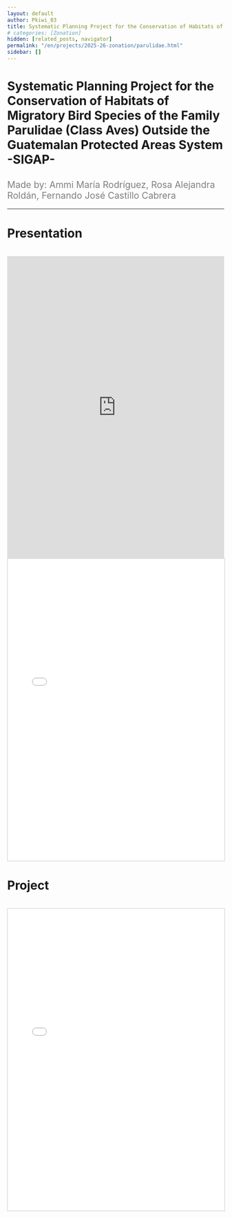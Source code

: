 ```yaml
---
layout: default
author: Pkiwi_03
title: Systematic Planning Project for the Conservation of Habitats of Migratory Bird Species of the Family Parulidae (Class Aves) Outside the Guatemalan Protected Areas System -SIGAP-
# categories: [Zonation]
hidden: [related_posts, navigator]
permalink: "/en/projects/2025-26-zonation/parulidae.html"
sidebar: []
---
```


# Systematic Planning Project for the Conservation of Habitats of Migratory Bird Species of the Family Parulidae (Class Aves) Outside the Guatemalan Protected Areas System -SIGAP-

<h2 style="color: gray; font-weight: normal;">
Made by: Ammi María Rodríguez, Rosa Alejandra Roldán, Fernando José Castillo Cabrera
</h2>

---

# Presentation
<br>

<iframe width="100%" height="700" src="https://www.youtube.com/embed/aMVgpUkOmlA?si=BkbEg8TMOev2LMjV" frameborder="0" allow="accelerometer; autoplay; clipboard-write; encrypted-media; gyroscope; picture-in-picture; web-share" referrerpolicy="strict-origin-when-cross-origin" allowfullscreen></iframe>

<br>

<iframe 
    src="/assets/pdf/2024-10-r/2025-06-zoonation/ammi_rodriguez_ppt.pdf" 
    width="100%" 
    height="700" 
    style="border: 1px solid #ccc;"
></iframe>


# Project
<br>

<iframe 
    src="/assets/pdf/2024-10-r/2025-06-zoonation/ammi_rodriguez.pdf" 
    width="100%" 
    height="700" 
    style="border: 1px solid #ccc;"
></iframe>